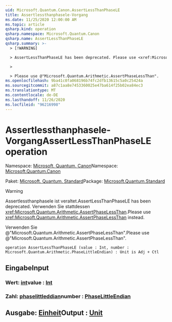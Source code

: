 ```yaml
---
uid: Microsoft.Quantum.Canon.AssertLessThanPhaseLE
title: Assertlessthanphasele-Vorgang
ms.date: 11/25/2020 12:00:00 AM
ms.topic: article
qsharp.kind: operation
qsharp.namespace: Microsoft.Quantum.Canon
qsharp.name: AssertLessThanPhaseLE
qsharp.summary: >-
  > [!WARNING]

  > AssertLessThanPhaseLE has been deprecated. Please use <xref:Microsoft.Quantum.Arithmetic.AssertPhaseLessThan> instead.

  >

  > Please use @"Microsoft.Quantum.Arithmetic.AssertPhaseLessThan".
ms.openlocfilehash: 9ba41c0fa068196b74fc2dfb13615c5a0c25424a
ms.sourcegitcommit: a87c1aa8e7453360025e47ba614f25b02ea84ec3
ms.translationtype: MT
ms.contentlocale: de-DE
ms.lasthandoff: 11/26/2020
ms.locfileid: "96216998"
---
```

# <a name="assertlessthanphasele-operation"></a><span data-ttu-id="1e653-102">Assertlessthanphasele-Vorgang</span><span class="sxs-lookup"><span data-stu-id="1e653-102">AssertLessThanPhaseLE operation</span></span>

<span data-ttu-id="1e653-103">Namespace: [Microsoft. Quantum. Canon](xref:Microsoft.Quantum.Canon)</span><span class="sxs-lookup"><span data-stu-id="1e653-103">Namespace: [Microsoft.Quantum.Canon](xref:Microsoft.Quantum.Canon)</span></span>

<span data-ttu-id="1e653-104">Paket: [Microsoft. Quantum. Standard](https://nuget.org/packages/Microsoft.Quantum.Standard)</span><span class="sxs-lookup"><span data-stu-id="1e653-104">Package: [Microsoft.Quantum.Standard](https://nuget.org/packages/Microsoft.Quantum.Standard)</span></span>


> [!WARNING]
> <span data-ttu-id="1e653-105">Assertlessthanphasele ist veraltet.</span><span class="sxs-lookup"><span data-stu-id="1e653-105">AssertLessThanPhaseLE has been deprecated.</span></span> <span data-ttu-id="1e653-106">Verwenden Sie stattdessen <xref:Microsoft.Quantum.Arithmetic.AssertPhaseLessThan>.</span><span class="sxs-lookup"><span data-stu-id="1e653-106">Please use <xref:Microsoft.Quantum.Arithmetic.AssertPhaseLessThan> instead.</span></span>
>
> <span data-ttu-id="1e653-107">Verwenden Sie @"Microsoft.Quantum.Arithmetic.AssertPhaseLessThan".</span><span class="sxs-lookup"><span data-stu-id="1e653-107">Please use @"Microsoft.Quantum.Arithmetic.AssertPhaseLessThan".</span></span>



```qsharp
operation AssertLessThanPhaseLE (value : Int, number : Microsoft.Quantum.Arithmetic.PhaseLittleEndian) : Unit is Adj + Ctl
```


## <a name="input"></a><span data-ttu-id="1e653-108">Eingabe</span><span class="sxs-lookup"><span data-stu-id="1e653-108">Input</span></span>

### <a name="value--int"></a><span data-ttu-id="1e653-109">Wert: [int](xref:microsoft.quantum.lang-ref.int)</span><span class="sxs-lookup"><span data-stu-id="1e653-109">value : [Int](xref:microsoft.quantum.lang-ref.int)</span></span>




### <a name="number--phaselittleendian"></a><span data-ttu-id="1e653-110">Zahl: [phaselittleddian](xref:Microsoft.Quantum.Arithmetic.PhaseLittleEndian)</span><span class="sxs-lookup"><span data-stu-id="1e653-110">number : [PhaseLittleEndian](xref:Microsoft.Quantum.Arithmetic.PhaseLittleEndian)</span></span>





## <a name="output--unit"></a><span data-ttu-id="1e653-111">Ausgabe: [Einheit](xref:microsoft.quantum.lang-ref.unit)</span><span class="sxs-lookup"><span data-stu-id="1e653-111">Output : [Unit](xref:microsoft.quantum.lang-ref.unit)</span></span>

